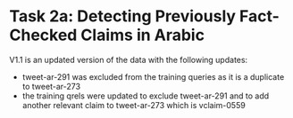 # Task 2a: Detecting Previously Fact-Checked Claims in Arabic
V1.1 is an updated version of the data with the following updates:
* tweet-ar-291 was excluded from the training queries as it is a duplicate to tweet-ar-273
* the training qrels were updated to exclude tweet-ar-291 and to add another relevant claim to tweet-ar-273 which is vclaim-0559